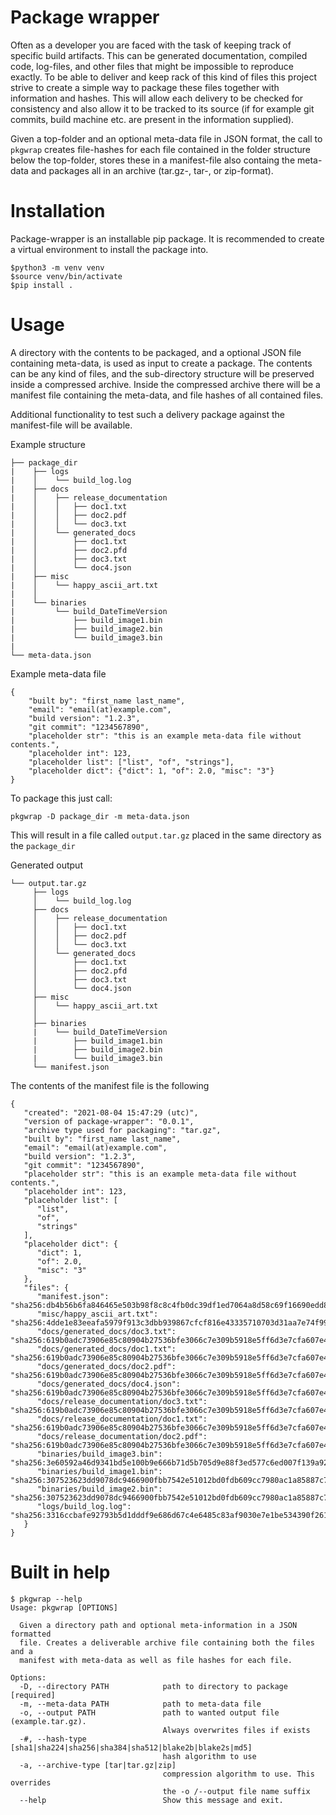 # Package wrapper
Often as a developer you are faced with the task of keeping track of specific build artifacts. This can be generated
documentation, compiled code, log-files, and other files that might be impossible to reproduce exactly. To be able to
deliver and keep rack of this kind of files this project strive to create a simple way to package these files together 
with information and hashes. This will allow each delivery to be checked for consistency and also allow it to be tracked
to its source (if for example git commits, build machine etc. are present in the information supplied).

Given a top-folder and an optional meta-data file in JSON format, the call to `pkgwrap` creates file-hashes for each file
contained in the folder structure below the top-folder, stores these in a manifest-file also containg the meta-data and
packages all in an archive (tar.gz-, tar-, or zip-format).

# Installation
Package-wrapper is an installable pip package. It is recommended to create a virtual environment to install the package into.
```
$python3 -m venv venv
$source venv/bin/activate
$pip install .
```
  
# Usage
A directory with the contents to be packaged, and a optional JSON file containing meta-data, is used as input to create a package. The
contents can be any kind of files, and the sub-directory structure will be preserved inside a compressed archive. Inside
the compressed archive there will be a manifest file containing the meta-data, and file hashes of all contained files.

Additional functionality to test such a delivery package against the manifest-file will be available.

Example structure
```
├── package_dir
|    ├── logs
|    │    └── build_log.log
|    ├── docs
|    │    ├── release_documentation
|    │    │   ├── doc1.txt
|    │    │   ├── doc2.pdf
|    │    │   └── doc3.txt
|    │    └── generated_docs
|    │        ├── doc1.txt
|    │        ├── doc2.pfd
|    │        ├── doc3.txt
|    │        └── doc4.json
|    ├── misc
|    │    └── happy_ascii_art.txt
|    │ 
|    └── binaries
|         └── build_DateTimeVersion
|             ├── build_image1.bin
|             ├── build_image2.bin
|             └── build_image3.bin
|
└── meta-data.json
```

Example meta-data file
```
{   
    "built by": "first_name last_name",
    "email": "email(at)example.com",
    "build version": "1.2.3",
    "git commit": "1234567890", 
    "placeholder str": "this is an example meta-data file without contents.",
    "placeholder int": 123,
    "placeholder list": ["list", "of", "strings"],
    "placeholder dict": {"dict": 1, "of": 2.0, "misc": "3"}
}
```

To package this just call:
```
pkgwrap -D package_dir -m meta-data.json
```
This will result in a file called `output.tar.gz` placed in the same directory as the `package_dir`

Generated output
```
└── output.tar.gz
     ├── logs
     │    └── build_log.log
     ├── docs
     │    ├── release_documentation
     │    │   ├── doc1.txt
     │    │   ├── doc2.pdf
     │    │   └── doc3.txt
     │    └── generated_docs
     │        ├── doc1.txt
     │        ├── doc2.pfd
     │        ├── doc3.txt
     │        └── doc4.json
     ├── misc
     │    └── happy_ascii_art.txt
     │ 
     ├── binaries
     |    └── build_DateTimeVersion
     |        ├── build_image1.bin
     |        ├── build_image2.bin
     |        └── build_image3.bin
     └── manifest.json
```

The contents of the manifest file is the following

```
{
   "created": "2021-08-04 15:47:29 (utc)",
   "version of package-wrapper": "0.0.1",
   "archive type used for packaging": "tar.gz",
   "built by": "first_name last_name",
   "email": "email(at)example.com",
   "build version": "1.2.3",
   "git commit": "1234567890",
   "placeholder str": "this is an example meta-data file without contents.",
   "placeholder int": 123,
   "placeholder list": [
      "list",
      "of",
      "strings"
   ],
   "placeholder dict": {
      "dict": 1,
      "of": 2.0,
      "misc": "3"
   },
   "files": {
      "manifest.json": "sha256:db4b56b6fa846465e503b98f8c8c4fb0dc39df1ed7064a8d58c69f16690edd8e",
      "misc/happy_ascii_art.txt": "sha256:4dde1e83eeafa5979f913c3dbb939867cfcf816e43335710703d31aa7e74f99e",
      "docs/generated_docs/doc3.txt": "sha256:619b0adc73906e85c80904b27536bfe3066c7e309b5918e5ff6d3e7cfa607e41",
      "docs/generated_docs/doc1.txt": "sha256:619b0adc73906e85c80904b27536bfe3066c7e309b5918e5ff6d3e7cfa607e41",
      "docs/generated_docs/doc2.pdf": "sha256:619b0adc73906e85c80904b27536bfe3066c7e309b5918e5ff6d3e7cfa607e41",
      "docs/generated_docs/doc4.json": "sha256:619b0adc73906e85c80904b27536bfe3066c7e309b5918e5ff6d3e7cfa607e41",
      "docs/release_documentation/doc3.txt": "sha256:619b0adc73906e85c80904b27536bfe3066c7e309b5918e5ff6d3e7cfa607e41",
      "docs/release_documentation/doc1.txt": "sha256:619b0adc73906e85c80904b27536bfe3066c7e309b5918e5ff6d3e7cfa607e41",
      "docs/release_documentation/doc2.pdf": "sha256:619b0adc73906e85c80904b27536bfe3066c7e309b5918e5ff6d3e7cfa607e41",
      "binaries/build_image3.bin": "sha256:3e60592a46d9341bd5e100b9e666b71d5b705d9e88f3ed577c6ed007f139a924",
      "binaries/build_image1.bin": "sha256:307523623dd9078dc9466900fbb7542e51012bd0fdb609cc7980ac1a85887c73",
      "binaries/build_image2.bin": "sha256:307523623dd9078dc9466900fbb7542e51012bd0fdb609cc7980ac1a85887c73",
      "logs/build_log.log": "sha256:3316ccbafe92793b5d1dddf9e686d67c4e6485c83af9030e7e1be534390f2611"
   }
}
```

# Built in help
```
$ pkgwrap --help
Usage: pkgwrap [OPTIONS]

  Given a directory path and optional meta-information in a JSON formatted
  file. Creates a deliverable archive file containing both the files and a
  manifest with meta-data as well as file hashes for each file.

Options:
  -D, --directory PATH            path to directory to package  [required]
  -m, --meta-data PATH            path to meta-data file
  -o, --output PATH               path to wanted output file (example.tar.gz).
                                  Always overwrites files if exists
  -#, --hash-type [sha1|sha224|sha256|sha384|sha512|blake2b|blake2s|md5]
                                  hash algorithm to use
  -a, --archive-type [tar|tar.gz|zip]
                                  compression algorithm to use. This overrides
                                  the -o /--output file name suffix
  --help                          Show this message and exit.
```
